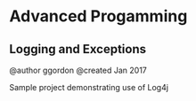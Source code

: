 # Advanced Progamming
## Logging and Exceptions

@author ggordon
@created Jan 2017

Sample project demonstrating use of Log4j
